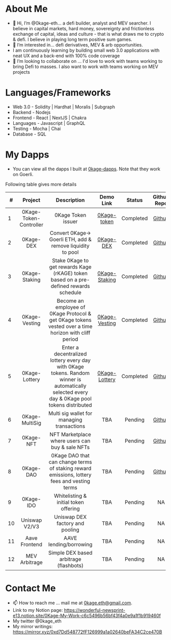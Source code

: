 # About Me
- 👋 Hi, I’m @0kage-eth... a defi builder, analyst and MEV searcher. I believe in capital markets, hard money, sovereignty and frictionless exchange of capital, ideas and culture - that is what draws me to crypto & defi. I believe in playing long term positive sum games.
- 👀 I’m interested in... defi derivatives, MEV & arb opportunities. 
- I am continuously learning by building small web 3.0 applications with neat UX and a back-end with 100% code coverage 
- 💞️ I’m looking to collaborate on ... I'd love to work with teams working to bring Defi to masses. I also want to work with teams working on MEV projects 

# Languages/Frameworks
- Web 3.0 - Solidity | Hardhat | Moralis | Subgraph
- Backend - Nodejs
- Frontend - React | NextJS |  Chakra 
- Languages - Javascript | GraphQL 
- Testing - Mocha | Chai
- Database - SQL 

# My Dapps
- You can view all the dapps I built at [0kage-dapps](https://0kage-dapps.on.fleek.co/). Note that they work on Goerli.

Following table gives more details

| #        | Project           | Description  |  Demo Link | Status | Github Repo | Goerli Address | 
| ------------- |:-------------:|:-----:| :------: | :--------: | :--------: | :---------: |
| 1 | 0Kage-Token-Controller      | 0Kage Token issuer | [0Kage-token](https://0kage-dapps.on.fleek.co/main/token) | Completed | [Github](https://github.com/0kage-eth/ZeroKage-Token-Backend) | 0x7b6AB22C716cBb0Ad71Bb5202055402B627c486a |
| 2 | 0Kage-DEX      | Convert 0Kage→ Goerli ETH, add & remove liquidity to pool      |   [0Kage-DEX](https://0kage-dapps.on.fleek.co/dex/swap) |  Completed  |  [Github](https://github.com/0kage-eth/dex-backend)  |  0x18E086d0B6E26Fef553A3F5Af6C300799055ACd2  |
| 3 | 0Kage-Staking | Stake 0Kage to get rewards Kage (rKAGE) token based on a pre-defined rewards schedule      |    [0Kage-Staking](https://0kage-dapps.on.fleek.co/staking/stake) |  Completed   | [Github](https://github.com/0kage-eth/Staking-Rewards) | 0x1D72cecf5e9F9940D3a5C0C61BaA2d79B7E74d23 |
| 4 | 0Kage-Vesting | Become an employee of 0Kage Protocol & get 0Kage tokens vested over a time horizon with cliff period     |    [0Kage-Vesting](https://0kage-dapps.on.fleek.co/vesting/enter ) |  Completed   | [Github](https://github.com/0kage-eth/Token-Vesting) | 0x140F66b0B17e5A8E117F9aB86a17c8aA751c28ba |
| 5 | 0Kage-Lottery | Enter a decentralized lottery every day with 0Kage tokens. Random winner is automatically selected every day & 0Kage pool tokens distributed     |    [0Kage-Lottery](https://0kage-dapps.on.fleek.co/lottery/play) |  Completed   |[Github](https://github.com/0kage-eth/decentralized-lottery) | 0x7d11ca6ceA9034f2EB3143340237E129dec3217d |
| 6 | 0Kage-MultiSig | Multi sig wallet for managing transactions      |    TBA |  Pending   | [Github](https://github.com/0kage-eth/MultiSigWallet) | TBA | 
| 7 | 0Kage-NFT | NFT Marketplace where users can buy & sale NFTs     |    TBA |  Pending   | [Github](https://github.com/0kage-eth/nft-marketplace) | TBA | 
| 8 | 0Kage-DAO | 0Kage DAO that can change terms of staking reward emissions, lottery fees and vesting terms      |    TBA |  Pending   | [Github](https://github.com/0kage-eth/LoansDAO) | TBA |
| 9 | 0Kage-IDO | Whitelisting & initial token offering     |    TBA |  Pending   | NA | TBA |
| 10 | Uniswap V2/V3 | Uniswap DEX factory and pooling     |    TBA |  Pending   | NA | TBA |
| 11 | Aave Frontend | AAVE lending/borrowing     |    TBA |  Pending   | NA | TBA | 
| 12 | MEV Arbitrage | Simple DEX based arbitrage (flashbots)      |    TBA |  Pending   | NA | TBA |


# Contact Me
- 📫 How to reach me ... mail me at 0kage.eth@gmail.com. 
- Link to my Notion page: 
https://wonderful-newsprint-e13.notion.site/0Kage-My-Work-c6c5496b56bf43f4a0e9a1f1b919460f
- My twitter @0kage_eth
- My mirror writings: https://mirror.xyz/0xd7Dd548772fF126999a1a02640beFA34C2ce470B





<!---
0kage-eth/0kage-eth is a ✨ special ✨ repository because its `README.md` (this file) appears on your GitHub profile.
You can click the Preview link to take a look at your changes.
--->
